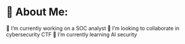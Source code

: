 # 💫 About Me:
🔭 I’m currently working on a SOC analyst
👯 I’m looking to collaborate in cybersecurity CTF
🌱 I’m currently learning AI security


